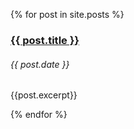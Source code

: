 {% for post in site.posts %}

<h3><a href="{{post.url}}">{{ post.title }}</a><br><h6>{{ post.date }}</h6></h3>
{{post.excerpt}}

{% endfor %}
